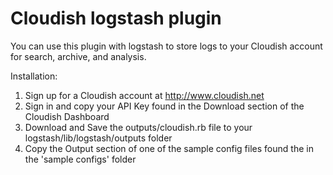 Cloudish logstash plugin
========================

You can use this plugin with logstash to store logs to your Cloudish account for search, archive, and analysis.


Installation:  
1. Sign up for a Cloudish account at http://www.cloudish.net  
2. Sign in and copy your API Key found in the Download section of the Cloudish Dashboard   
3. Download and Save the outputs/cloudish.rb file to your logstash/lib/logstash/outputs folder  
4. Copy the Output section of one of the sample config files found the in the 'sample configs' folder  

